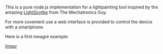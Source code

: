 This is a pure node.js implementation for a lightpainting tool inspired by the amazing [LightScythe](https://sites.google.com/site/mechatronicsguy/lightscythe) from The Mechatronics Guy.

For more covenient use a web interface is provided to control the device with a smartphone.

Here is a first meagre example:

[Imgur](http://i.imgur.com/S3PvCP5.jpg)
